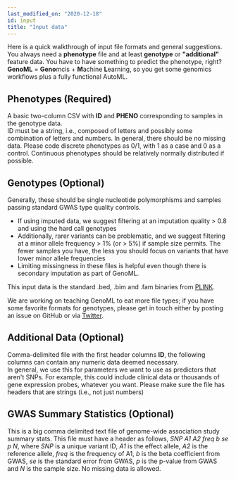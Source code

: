```yaml
---
last_modified_on: "2020-12-18"
id: input
title: "Input data"
---
```


Here is a quick walkthrough of input file formats and general suggestions. You always need a **phenotype** file and at least **genotype** or **"additional"** feature data. You have to have something to predict the phenotype, right? **GenoML** = **Geno**mcis + **M**achine **L**earning, so you get some genomics workflows plus a fully functional AutoML.

## Phenotypes (Required)
A basic two-column CSV with **ID** and **PHENO** corresponding to samples in the genotype data.  
ID must be a string, i.e., composed of letters and possibly some combination of letters and numbers.
In general, there should be no missing data.  Please code discrete phenotypes as 0/1, with 1 as a case and 0 as a control. Continuous phenotypes should be relatively normally distributed if possible.

## Genotypes (Optional)
Generally, these should be single nucleotide polymorphisms and samples passing standard GWAS type quality controls.
- If using imputed data, we suggest filtering at an imputation quality > 0.8 and using the hard call genotypes
- Additionally, rarer variants can be problematic, and we suggest filtering at a minor allele frequency > 1% (or > 5%) if sample size permits. The fewer samples you have, the less you should focus on variants that have lower minor allele frequencies
- Limiting missingness in these files is helpful even though there is secondary imputation as part of GenoML.

This input data is the standard .bed, .bim and .fam binaries from [PLINK](https://www.cog-genomics.org/plink/1.9/input#bed).  

We are working on teaching GenoML to eat more file types; if you have some favorite formats for genotypes, please get in touch either by posting an issue on GitHub or via [Twitter](https://twitter.com/geno_ml).

## Additional Data (Optional)
Comma-delimited file with the first header columns **ID**, the following columns can contain any numeric data deemed necessary.  
In general, we use this for parameters we want to use as predictors that aren't SNPs.  For example, this could include clinical data or thousands of gene expression probes, whatever you want.  Please make sure the file has headers that are strings (i.e., not just numbers)

## GWAS Summary Statistics (Optional)
This is a big comma delimited text file of genome-wide association study summary stats.
This file must have a header as follows, *SNP A1 A2 freq b se p N*, where *SNP* is a unique variant ID, *A1* is the effect allele, *A2* is the reference allele, *freq* is the frequency of A1, *b* is the beta coefficient from GWAS, *se* is the standard error from GWAS, *p* is the p-value from GWAS and *N* is the sample size. No missing data is allowed.


